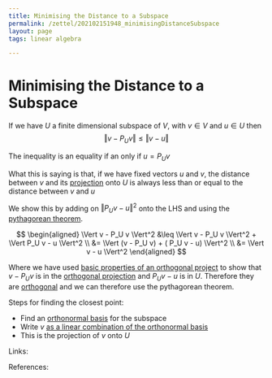 ```yaml
---
title: Minimising the Distance to a Subspace
permalink: /zettel/202102151948_minimisingDistanceSubspace
layout: page
tags: linear algebra

---
```

# Minimising the Distance to a Subspace

If we have $U$ a finite dimensional subspace of $V$, with $v \in V$ and $u \in U$ then
$$
\Vert v - P_U v \Vert \leq \Vert v - u \Vert
$$

The inequality is an equality if an only if $u = P_U v$

What this is saying is that, if we have fixed vectors $u$ and $v$, the distance between $v$ and its [projection](202102151855_orthogonalProjectionDefinition) 
onto $U$ is always less than or equal to the distance between $v$ and $u$

We show this by adding on $\Vert P_U v - u \Vert^2$ onto the LHS and using the [pythagorean theorem](202102141728_pythagoreanLinearAlgebra).

$$
\begin{aligned}
\Vert v - P_U v \Vert^2 &\leq \Vert v - P_U v \Vert^2 + \Vert P_U v - u \Vert^2 \\
&= \Vert (v - P_U v) + ( P_U v - u) \Vert^2 \\
&= \Vert v - u \Vert^2
\end{aligned}
$$

Where we have used [basic properties of an orthogonal project](202102151928_propertiesOrthogonalProjection) to show that $v - P_Uv$ is in the 
[orthogonal projection](202102151855_orthogonalProjectionDefinition) and $P_U v - u$ is in $U$. Therefore they are [orthogonal](202102141725_orthogonalDefinition) and
we can therefore use the pythagorean theorem.

Steps for finding the closest point:
- Find an [orthonormal basis](202102142105_orthonormalBasisDefinition) for the subspace
- Write $v$ [as a linear combination of the orthonormal basis](202102142128_linearCombinationOrthonomalBasis)
- This is the projection of $v$ onto $U$

Links: 

References: 

